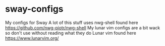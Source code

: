 # sway-configs
My configs for Sway
A lot of this stuff uses nwg-shell found here https://github.com/nwg-piotr/nwg-shell
My lunar vim configs are a bit wack so don't use without reading what they do 
Lunar vim found here https://www.lunarvim.org/
